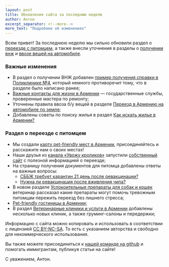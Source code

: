 ```yaml
---
layout: post
title: Обновления сайта за последнюю неделю
author: Антон
excerpt_separator: <!--more-->
more_text: "Подробнее об изменениях"
---
```


Всем привет! За последнюю неделю мы сильно обновили раздел о [переезде с питомцем](/animals/), а также внесли уточнения
в разделы о [получении внж](/documents/residence.html) и [ввозе вещей на автомобиле](/moving/by-car.html).

<!--more-->

### Важные изменения

- В раздел о получении ВНЖ добавлен [пример получения справки в Поликлинике №4](/documents/residence.html), который немного противоречит тому, что в разделе было написано ранее;
- [Важные контакты для жизни в Армении](/life/contacts.html) — государственные службы, проверенные мастера по ремонту;
- Уточнены правила ввоза б/у вещей в разделе [Переезд в Армению на автомобиле по земле](/moving/by-car.html);
- Добавлены советы по поиску жилья в раздел [Как искать жилье в Армении?](/life/rent-house.html)

### Раздел о переезде с питомцем

- Мы создали [карту pet-friendly мест в Армении](/animals/map.html), присоединяйтесь и расскажите нам о своих местах!
- Наши друзья из [канала «Увожу кроликов»](https://t.me/takemyrabbits) запустили [собственный сайт](https://rabbitsleavingrussia.wiki/) с полезной информацией о переезде;
- На страницу получения документов для питомца добавлены ответы на важные вопросы:
  - [СББЖ требует карантин 21 день после ревакцинации?](/animals/documents.html)
  - [Нужна ли ревакцинация после вживления чипа?](/animals/documents.html)
- В новом разделе [Успокоительные препараты для собак и кошек](/animals/sedation.html) ветеринар рассказал какие препараты могут помочь тревожным питомцам пережить переезд без лишнего стресса;
- [Pet-friendly гостиницы в Армении](/animals/hotels.html);
- В раздел [Ветеринарные клиники и услуги в Армении](/animals/vetclinics.html) добавлены несколько новых клиник, а также груминг-салоны и передержки;

Информацию с сайта можно копировать и использовать в соответствии с лицензией
[CC BY-NC-SA](https://creativecommons.org/licenses/by-nc-sa/4.0/deed.ru). То есть с указанием авторства и свободно для
некоммерческого использования.

Вы также можете присоединиться к [нашей команде на github](https://github.com/haywiki) и помогать иммигрантам,
публикуя статьи на сайте!

С уважением,
Антон.